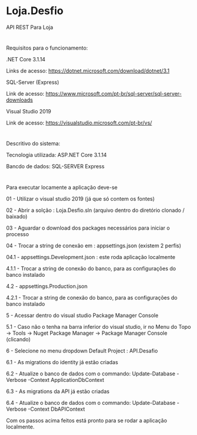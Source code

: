 # Loja.Desfio
API REST Para Loja
#
Requisitos para o funcionamento:

.NET Core 3.1.14

Links de acesso: https://dotnet.microsoft.com/download/dotnet/3.1

SQL-Server (Express)

Link de acesso: https://www.microsoft.com/pt-br/sql-server/sql-server-downloads

Visual Studio 2019

Link de acesso: https://visualstudio.microsoft.com/pt-br/vs/
#
Descritivo do sistema:

Tecnologia utilizada: ASP.NET Core 3.1.14

Bancdo de dados: SQL-SERVER Express
#
Para executar locamente a aplicação deve-se

01 - Utilizar o visual studio 2019 (já que só contem os fontes)

02 - Abrir a solção : Loja.Desfio.sln (arquivo dentro do diretório clonado / baixado)

03 - Aguardar o download dos packages necessários para iniciar o processo

04 - Trocar a string de conexão em : appsettings.json (existem 2 perfis)

04.1 - appsettings.Development.json : este roda aplicação localmente

4.1.1 - Trocar a string de conexão do banco, para as configurações do banco instalado

4.2 - appsettings.Production.json

4.2.1 - Trocar a string de conexão do banco, para as configurações do banco instalado

5 - Acessar dentro do visual studio Package Manager Console 

5.1 - Caso não o tenha na barra inferior do visual studio, ir no Menu do Topo -> Tools -> Nuget Package Manager -> Package Manager Console (clicando)

6 - Selecione no menu dropdown Default Project : API.Desafio

6.1 - As migrations do identity já estão criadas

6.2 - Atualize o banco de dados com o commando: Update-Database -Verbose -Context ApplicationDbContext

6.3 - As migrations da API já estão criadas

6.4 - Atualize o banco de dados com o commando: Update-Database -Verbose -Context DbAPIContext

Com os passos acima feitos está pronto para se rodar a aplicação localmente.
